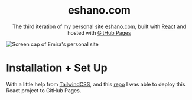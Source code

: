 # <center>eshano.com

<p align="center">
  The third iteration of my personal site <a href="https://eshano.com" target="_blank">eshano.com</a>, built with <a href="https://github.com/facebook/react/" target="_blank">React</a> and hosted with <a href="https://pages.github.com/" target="_blank">GitHub Pages</a>
</p>

![Screen cap of Emira's personal site](https://i.imgur.com/GFw7mMR.png)

# Installation + Set Up

With a little help from [TailwindCSS](https://github.com/tailwindlabs/tailwindcss), and this [repo](https://github.com/gitname/react-gh-pages) I was able to deploy this React project to GitHub Pages.
